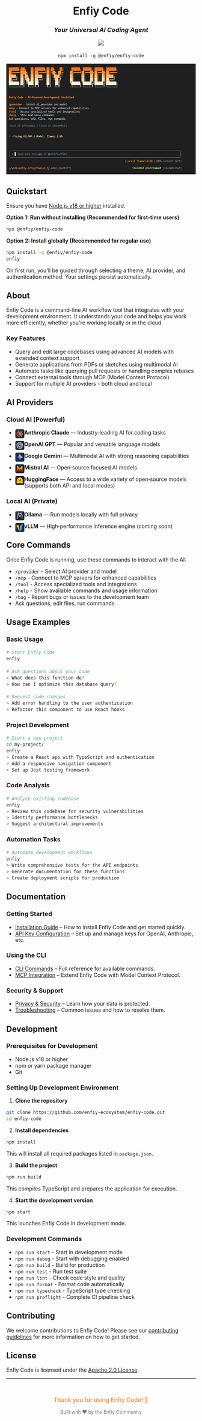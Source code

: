 <div align="center">

# Enfiy Code

### *Your Universal AI Coding Agent*

<img src="https://skillicons.dev/icons?i=npm,nodejs,windows,linux,apple,ubuntu" />

<p align="center"><code>npm install -g @enfiy/enfiy-code</code></p>

</div>

![Enfiy Code Screenshot](./docs/assets/enfiy-cli-screenshot.png)

## Quickstart

Ensure you have [Node.js v18 or higher](https://nodejs.org/en/download) installed.

**Option 1: Run without installing (Recommended for first-time users)**
```bash
npx @enfiy/enfiy-code
```

**Option 2: Install globally (Recommended for regular use)**
```bash
npm install -g @enfiy/enfiy-code
enfiy
```

On first run, you'll be guided through selecting a theme, AI provider, and authentication method. Your settings persist automatically.

## About

Enfiy Code is a command-line AI workflow tool that integrates with your development environment. It understands your code and helps you work more efficiently, whether you're working locally or in the cloud.

### Key Features

- Query and edit large codebases using advanced AI models with extended context support
- Generate applications from PDFs or sketches using multimodal AI
- Automate tasks like querying pull requests or handling complex rebases
- Connect external tools through MCP (Model Context Protocol)
- Support for multiple AI providers - both cloud and local

## AI Providers

### Cloud AI (Powerful)

- <img src="./docs/assets/provider/provider-anthropic-claude.png" width="24" height="24" align="left" /> **Anthropic Claude** — Industry‑leading AI for coding tasks

- <img src="./docs/assets/provider/provider-openai-gpt.png" width="24" height="24" align="left" /> **OpenAI GPT** — Popular and versatile language models

- <img src="./docs/assets/provider/provider-google-gemini.png" width="24" height="24" align="left" /> **Google Gemini** — Multimodal AI with strong reasoning capabilities

- <img src="./docs/assets/provider/provider-mistral-ai.png" width="24" height="24" align="left" /> **Mistral AI** — Open‑source focused AI models

- <img src="./docs/assets/provider/provider-huggingface.png" width="24" height="24" align="left" /> **HuggingFace** — Access to a wide variety of open‑source models (supports both API and local modes)

### Local AI (Private)

- <img src="./docs/assets/provider/provider-ollama.png" width="24" height="24" align="left" /> **Ollama** — Run models locally with full privacy

- <img src="./docs/assets/provider/provider-vllm.png" width="24" height="24" align="left" /> **vLLM** — High‑performance inference engine (coming soon)

## Core Commands

Once Enfiy Code is running, use these commands to interact with the AI:

- `/provider` - Select AI provider and model
- `/mcp` - Connect to MCP servers for enhanced capabilities  
- `/tool` - Access specialized tools and integrations
- `/help` - Show available commands and usage information
- `/bug` - Report bugs or issues to the development team
- Ask questions, edit files, run commands

## Usage Examples

### Basic Usage
```bash
# Start Enfiy Code
enfiy

# Ask questions about your code
> What does this function do?
> How can I optimize this database query?

# Request code changes
> Add error handling to the user authentication
> Refactor this component to use React hooks
```

### Project Development
```bash
# Start a new project
cd my-project/
enfiy
> Create a React app with TypeScript and authentication
> Add a responsive navigation component
> Set up Jest testing framework
```

### Code Analysis
```bash
# Analyze existing codebase
enfiy
> Review this codebase for security vulnerabilities
> Identify performance bottlenecks
> Suggest architectural improvements
```

### Automation Tasks
```bash
# Automate development workflows
enfiy
> Write comprehensive tests for the API endpoints
> Generate documentation for these functions
> Create deployment scripts for production
```

## Documentation

### Getting Started
- [Installation Guide](./docs/installation.md) – How to install Enfiy Code and get started quickly.
- [API Key Configuration](./docs/api-configuration.md) – Set up and manage keys for OpenAI, Anthropic, etc.

### Using the CLI
- [CLI Commands](./docs/cli/commands.md) – Full reference for available commands.
- [MCP Integration](./docs/mcp-integration.md) – Extend Enfiy Code with Model Context Protocol.

### Security & Support
- [Privacy & Security](./docs/privacy-security.md) – Learn how your data is protected.
- [Troubleshooting](./docs/troubleshooting.md) – Common issues and how to resolve them.

## Development

### Prerequisites for Development
- Node.js v18 or higher
- npm or yarn package manager
- Git

### Setting Up Development Environment

1. **Clone the repository**
```bash
git clone https://github.com/enfiy-ecosystem/enfiy-code.git
cd enfiy-code
```

2. **Install dependencies**
```bash
npm install
```
This will install all required packages listed in `package.json`.

3. **Build the project**
```bash
npm run build
```
This compiles TypeScript and prepares the application for execution.

4. **Start the development version**
```bash
npm start
```
This launches Enfiy Code in development mode.

### Development Commands

- `npm run start` - Start in development mode
- `npm run debug` - Start with debugging enabled
- `npm run build` - Build for production
- `npm run test` - Run test suite
- `npm run lint` - Check code style and quality
- `npm run format` - Format code automatically
- `npm run typecheck` - TypeScript type checking
- `npm run preflight` - Complete CI pipeline check

## Contributing

We welcome contributions to Enfiy Code! Please see our [contributing guidelines](./CONTRIBUTING.md) for more information on how to get started.

## License

Enfiy Code is licensed under the [Apache 2.0 License](./LICENSE).

---

<div align="center">
  <br>
  <p style="color: #fb923c; font-size: 1.1em; font-weight: 600;">
    Thank you for using Enfiy Code! 🧡
  </p>
  <p style="color: #6b7280; font-size: 0.9em;">
    Built with ❤️ by the Enfiy Community
  </p>
  <br>
</div>